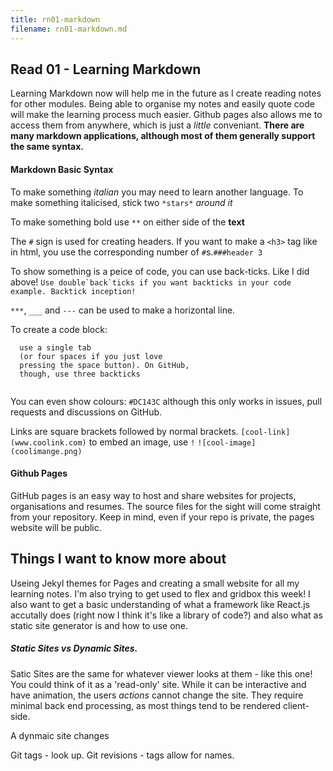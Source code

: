 ```yaml
---
title: rn01-markdown
filename: rn01-markdown.md
--- 
```



## Read 01 - Learning Markdown 

Learning Markdown now will help me in the future as I create reading notes for other modules. Being able to organise my notes and easily quote code will make the learning process much easier. Github pages also allows me to access them from anywhere, which is just a *little* conveniant. **There are many markdown applications, although most of them generally support the same syntax.**

#### Markdown Basic Syntax

To make something *italian* you may need to learn another language. To make something italicised, stick two `*stars*` *around it*

To make something bold use `**` on either side of the **text**

The `#` sign is used for creating headers. If you want to make a `<h3>` tag like in html, you use the corresponding number of `#`s.`###header 3`

To show something is a peice of code, you can use back-ticks. Like I did above! ``Use double`back`ticks if you want backticks in your code example. Backtick inception!`` 

`***`, `___` and `---` can be used to make a horizontal line. 

To create a code block:

```
  use a single tab 
  (or four spaces if you just love 
  pressing the space button). On GitHub,
  though, use three backticks
  
```

You can even show colours: `#DC143C` although this only works in issues, pull requests and discussions on GitHub. 

Links are square brackets followed by normal brackets. `[cool-link](www.coolink.com)` to embed an image, use `!` `![cool-image](coolimange.png)`

#### Github Pages

GitHub pages is an easy way to host and share websites for projects, organisations and resumes. The source files for the sight will come straight from your repository. Keep in mind, even if your repo is private, the pages website will be public. 

## Things I want to know more about

Useing Jekyl themes for Pages and creating a small website for all my learning notes. I'm also trying to get used to flex and gridbox this week! I also want to get a basic understanding of what a framework like React.js accutally does (right now I think it's like a library of code?) and also what as static site generator is and how to use one. 

##### Static Sites vs Dynamic Sites. 

Satic Sites are the same for whatever viewer looks at them - like this one! You could think of it as a 'read-only' site. While it can be interactive and have animation, the users *actions* cannot change the site. They require minimal back end processing, as most things tend to be rendered client-side. 

A dynmaic site changes 


Git tags - look up. Git revisions - tags allow for names. 
